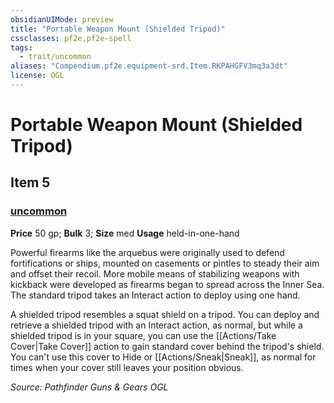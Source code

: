 ```yaml
---
obsidianUIMode: preview
title: "Portable Weapon Mount (Shielded Tripod)"
cssclasses: pf2e,pf2e-spell
tags:
  - trait/uncommon
aliases: "Compendium.pf2e.equipment-srd.Item.RKPAHGFV3mq3a3dt"
license: OGL
---
```

# Portable Weapon Mount (Shielded Tripod)
## Item 5
### [uncommon](uncommon "Uncommon Rarity Trait")


**Price** 50 gp; 
**Bulk** 3; **Size** med
**Usage** held-in-one-hand

Powerful firearms like the arquebus were originally used to defend fortifications or ships, mounted on casements or pintles to steady their aim and offset their recoil. More mobile means of stabilizing weapons with kickback were developed as firearms began to spread across the Inner Sea. The standard tripod takes an Interact action to deploy using one hand.

A shielded tripod resembles a squat shield on a tripod. You can deploy and retrieve a shielded tripod with an Interact action, as normal, but while a shielded tripod is in your square, you can use the [[Actions/Take Cover|Take Cover]] action to gain standard cover behind the tripod's shield. You can't use this cover to Hide or [[Actions/Sneak|Sneak]], as normal for times when your cover still leaves your position obvious.

*Source: Pathfinder Guns & Gears*
*OGL*
